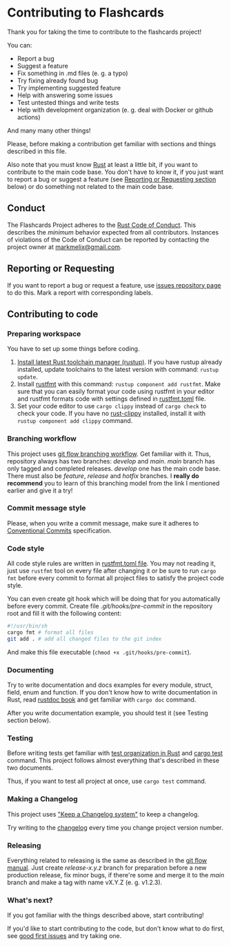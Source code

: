 # Contributing to Flashcards

Thank you for taking the time to contribute to the flashcards project!

You can:
- Report a bug
- Suggest a feature
- Fix something in .md files (e. g. a typo)
- Try fixing already found bug
- Try implementing suggested feature
- Help with answering some issues
- Test untested things and write tests
- Help with development organization (e. g. deal with Docker or github actions)

And many many other things!

Please, before making a contribution get familiar with sections and things
described in this file.

Also note that you must know [Rust][rust] at least a little bit, if you want to
contribute to the main code base. You don't have to know it, if you just want to
report a bug or suggest a feature (see [Reporting or Requesting
section][reporting] below) or do something not related to the main code base.

[rust]: https://www.rust-lang.org
[reporting]: #reporting-or-requesting

## Conduct

The Flashcards Project adheres to the [Rust Code of Conduct][coc]. This
describes the _minimum_ behavior expected from all contributors. Instances of
violations of the Code of Conduct can be reported by contacting the project
owner at [markmelix@gmail.com](mailto:markmelix@gmail.com).

[coc]: https://www.rust-lang.org/policies/code-of-conduct

## Reporting or Requesting

If you want to report a bug or request a feature, use [issues repository
page][issues] to do this. Mark a report with corresponding labels.

[issues]: https://github.com/flashcards-project/flashcards/issues

## Contributing to code

### Preparing workspace

You have to set up some things before coding.

1. [Install latest Rust toolchain manager (rustup)][install rust]. If you have
   rustup already installed, update toolchains to the latest version with
   command: `rustup update`.
2. Install [rustfmt][rustfmt] with this command: `rustup component add
   rustfmt`. Make sure that you can easily format your code using rustfmt in
   your editor and rustfmt formats code with settings defined in
   [rustfmt.toml](./rustfmt.toml) file.
3. Set your code editor to use `cargo clippy` instead of `cargo check` to check
   your code. If you have no [rust-clippy][rust-clippy] installed, install it
   with `rustup component add clippy` command.

[install rust]: https://www.rust-lang.org/tools/install
[rustfmt]: https://github.com/rust-lang/rustfmt
[rust-clippy]: https://github.com/rust-lang/rust-clippy

### Branching workflow

This project uses [git flow branching workflow][git flow]. Get familiar with it.
Thus, repository always has two branches: _develop_ and _main_. _main_ branch
has only tagged and completed releases. _develop_ one has the main code base.
There must also be _feature_, _release_ and _hotfix_ branches. I **really do
recommend** you to learn of this branching model from the link I mentioned
earlier and give it a try!

[git flow]: https://nvie.com/posts/a-successful-git-branching-model/#the-main-branches

### Commit message style

Please, when you write a commit message, make sure it adheres to [Conventional
Commits][conv commits] specification.

[conv commits]: https://www.conventionalcommits.org/en/v1.0.0/

### Code style

All code style rules are written in [rustfmt.toml file](./rustfmt.toml). You may
not reading it, just use `rustfmt` tool on every file after changing it or be
sure to run `cargo fmt` before every commit to format all project files to
satisfy the project code style.

You can even create git hook which will be doing that for you automatically
before every commit. Create file *.git/hooks/pre-commit* in the repository root
and fill it with the following content:

```sh
#!/usr/bin/sh
cargo fmt # format all files
git add . # add all changed files to the git index
```

And make this file executable (`chmod +x .git/hooks/pre-commit`).

### Documenting

Try to write documentation and docs examples for every module, struct, field,
enum and function. If you don't know how to write documentation in Rust, read
[rustdoc book][rustdoc] and get familiar with `cargo doc` command.

After you write documentation example, you should test it (see Testing section
below).

[rustdoc]: https://doc.rust-lang.org/rustdoc

### Testing

Before writing tests get familiar with [test organization in Rust][test-org] and
[cargo test][cargo-test] command. This project follows almost everything that's
described in these two documents.

Thus, if you want to test all project at once, use `cargo test` command.

[test-org]: https://doc.rust-lang.org/book/ch11-03-test-organization.html
[cargo-test]: https://doc.rust-lang.org/cargo/commands/cargo-test.html

### Making a Changelog

This project uses ["Keep a Changelog system"][keep-a-changelog] to keep a
changelog.

[keep-a-changelog]: https://keepachangelog.com

Try writing to the [changelog](./CHANGELOG.md) every time you change project
version number.

### Releasing

Everything related to releasing is the same as described in the [git flow
manual][git flow]. Just create _release-x.y.z_ branch for preparation before a
new production release, fix minor bugs, if there're some and merge it to the
_main_ branch and make a tag with name vX.Y.Z (e. g. v1.2.3).

[git flow]: https://nvie.com/posts/a-successful-git-branching-model/#release-branches

### What's next?

If you got familiar with the things described above, start contributing!

If you'd like to start contributing to the code, but don't know what to do
first, see [good first issues][good first issues] and try taking one.

[good first issues]: https://github.com/flashcards-project/flashcards/contribute
